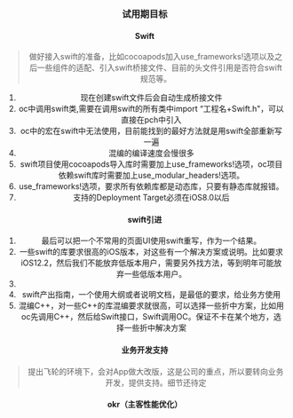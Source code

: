 <center><h3>
  试用期目标
  </h3><center/>

#### Swift

> 做好接入swift的准备，比如cocoapods加入use_frameworks!选项以及之后一些组件的适配、引入swift桥接文件、目前的头文件引用是否符合swift规范等。

1. 现在创建swift文件后会自动生成桥接文件
2. oc中调用swift类,需要在调用swift的所有类中import “工程名+Swift.h"，可以直接在pch中引入
3. oc中的宏在swift中无法使用，目前能找到的最好方法就是用swift全部重新写一遍
4. 混编的编译速度会慢很多
5. swift项目使用cocoapods导入库时需要加上use_frameworks!选项，oc项目依赖swift库时需要加上use_modular_headers!选项。
6. use_frameworks!选项，要求所有依赖库都是动态库，只要有静态库就报错。
7. 支持的Deployment Target必须在iOS8.0以后



#### swift引进

1. 最后可以把一个不常用的页面UI使用swift重写，作为一个结果。
2. 一些swift的库要求很高的iOS版本，对这些有一个解决方案或说明。比如要求iOS12.2，然后我们不能放弃低版本用户，需要另外找方法，等到明年可能放弃一些低版本用户。
3. 
4. swift产出指南，一个使用大纲或者说明文档，是最低的要求，给业务方使用
5. 混编C++，对一些C++的库混编要求就很高，可以选择一些折中方案，比如用oc先调用C++，然后给Swift接口，Swift调用OC。保证不卡在某个地方，选择一些折中解决方案

#### 业务开发支持

> 提出飞轮的环境下，会对App做大改版，这是公司的重点，所以要转向业务开发，提供支持。细节还待定

#### okr（主客性能优化）

